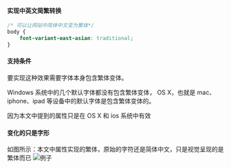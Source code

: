 #### 实现中英文简繁转换

```css
/* 可以让网站中简体中文变为繁体*/
body {
    font-variant-east-asian: traditional;
}
```

#### 支持条件

要实现这种效果需要字体本身包含繁体变体。

Windows 系统中的几个默认字体都没有包含繁体变体， OS X，也就是 mac、iphone、ipad 等设备中的默认字体是包含繁体变体的。

因为本文中提到的属性只是在 OS X 和 ios 系统中有效

#### 变化的只是字形

如图所示：本文中属性实现的繁体，原始的字符还是简体中文，只是视觉呈现的是繁体而已
![例子](https://i.niupic.com/images/2021/01/28/9atj.png)
